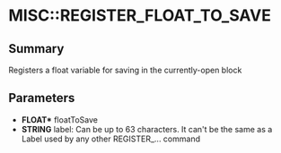 # MISC::REGISTER_FLOAT_TO_SAVE

## Summary
Registers a float variable for saving in the currently-open block

## Parameters
* **FLOAT\*** floatToSave
* **STRING** label:
Can be up to 63 characters.
It can't be the same as a Label used by any other REGISTER_...
command